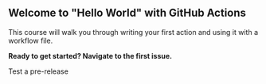## Welcome to "Hello World" with GitHub Actions

This course will walk you through writing your first action and using it with a workflow file. 

**Ready to get started? Navigate to the first issue.**

Test a pre-release
